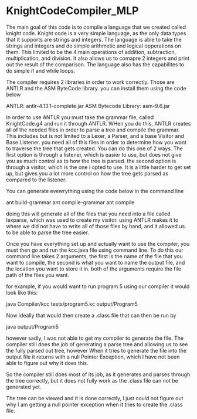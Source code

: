 # KnightCodeCompiler_MLP
The main goal of this code is to compile a language that we created called knight code. Knight code is a very simple language, as the only data types that it supports are strings and integers.
The language is able to take the strings and integers and do simple arithmetic and logical opperations on them. This limited to be the 4 main  operations of addition, subtraction, multiplication, and division.
It also allows us to comapre 2 integers and print out the result of the comparison. The language also has the capabilites to do simple if and while loops.

The compiler requires 2 libraries in order to work correctly. Those are ANTLR and the ASM ByteCode library. you can install them using the code below

ANTLR: antlr-4.13.1-complete.jar
ASM Bytecode Library: asm-9.6.jar

In order to use ANTLR you must take the grammar file, called KnightCode.g4 and run it through ANTLR. WHen you do this, ANTLR creates all of the needed files in order to parse a tree and compile the grammar.
This includes but is not limited to a Lexer, a Parser, and a base Visitor and Base Listener. you need all of this files in order to determine how you want to traverse the tree that gets created. You can do this one of 2 ways.
The first option is through a listener, which is easier to use, but does not give you as much control as to how the tree is parsed.
the second option is through a visitor, which is the one i opted to use. It is a little harder to get set up, but gives you a lot more control on how the tree gets parsed as compared to the listener.

You can generate evewrything using the code below in the command line

ant build-grammar
ant compile-grammar
ant compile

doing this will generate all of the files that you need into a file called lexparse, which was used to create my visitor. using ANTLR makes it to where we did not have to write all of those files by hand, and
it allowed us to be able to parse the tree easier.

Once you have everything set up and actually want to use the compiler, you must then go and run the kcc.java file using command line.
To do this our command line takes 2 arguments, the first is the name of the file that you want to compile, 
the second is what you want to name the output file, and the location you want to store it in.
both of the arguments require the file path of the files you want.

for example, if you would want to run program 5 using our compiler it would look like this:

java Compiler/kcc tests/program5.kc output/Program5

Now ideally that would then create a .class file that can then be run by 

java output/Program5

however sadly, I was not able to get my compiler to generate the file. The compiler still does the job of generating a parse tree and allowing us to see the fully parsed out tree, however
When it tries to generate the file into the output file it returns with a null Pointer Exception, which I have not been able to figure out why it does this. 

So the compiler still does most of its job, as it generates and parses through the tree correctly, but it does not fully work as the .class file can not be generated yet. 

The tree can be viewed and it is done correctly, I just could not figure out why I am getting a null pointer exception when it tries to create the .class file.
